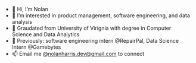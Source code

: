 - 👋 Hi, I’m Nolan
- 👀 I’m interested in product management, software engineering, and data analysis
- 🚀 Graudated from University of Virignia with degree in Computer Science and Data Analytics
- 🌱 Previously: software engineering intern @RepairPal, Data Science Intern @Gamebytes
- 📫 Email me @nolanharris.dev@gmail.com to connect
